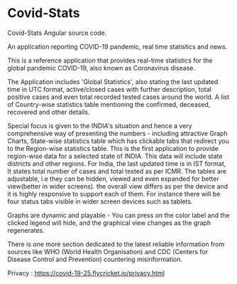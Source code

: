 # Covid-Stats
Covid-Stats Angular source code.

An application reporting COVID-19 pandemic, real time statistics and news.

This is a reference application that provides real-time statistics for the global pandemic COVID-19, also known as Coronavirus disease.

The Application includes 'Global Statistics', also stating the last updated time in UTC format, active/closed cases with further description, total positive cases and even total recorded tested cases around the world. A list of Country-wise statistics table mentioning the confirmed, deceased, recovered and other details.

Special focus is given to the INDIA's situation and hence a very comprehensive way of presenting the numbers - including attractive Graph Charts, State-wise statistics table which has clickable tabs that redirect you to the Region-wise statistics table. This is the first application to provide region-wise data for a selected state of INDIA. This data will include state districts and other regions. For India, the last updated time is in IST format, It states total number of cases and total tested as per ICMR. The tables are adjustable, i.e they can be hidden, viewed and even expanded for better view(better in wider screens). the overall view differs as per the device and it is highly responsive to support each of them. For instance there will be four status tabs visible in wider screen devices such as tablets.

Graphs are dynamic and playable - You can press on the color label and the clicked legend will hide, and the graphical view changes as the graph regenerates.

There is one more section dedicated to the latest reliable information from sources like WHO (World Health Organisation) and CDC (Centers for Disease Control and Prevention) countering misinformation.

Privacy : https://covid-19-25.flycricket.io/privacy.html
